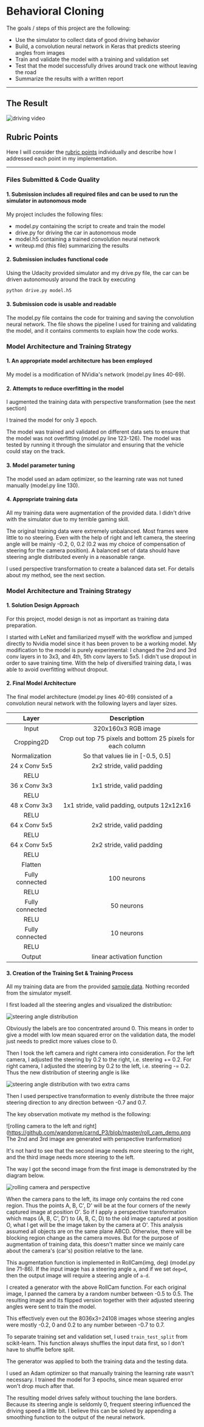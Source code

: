 # **Behavioral Cloning**

The goals / steps of this project are the following:
* Use the simulator to collect data of good driving behavior
* Build, a convolution neural network in Keras that predicts steering angles from images
* Train and validate the model with a training and validation set
* Test that the model successfully drives around track one without leaving the road
* Summarize the results with a written report

---

## The Result

![driving video](https://github.com/wandonye/carnd_P3/blob/master/run1.gif "Track 1")

## Rubric Points

Here I will consider the [rubric points](https://review.udacity.com/#!/rubrics/432/view) individually and describe how I addressed each point in my implementation.  

---
### Files Submitted & Code Quality

#### 1. Submission includes all required files and can be used to run the simulator in autonomous mode

My project includes the following files:
* model.py containing the script to create and train the model
* drive.py for driving the car in autonomous mode
* model.h5 containing a trained convolution neural network
* writeup.md (this file) summarizing the results

#### 2. Submission includes functional code
Using the Udacity provided simulator and my drive.py file, the car can be driven autonomously around the track by executing
```sh
python drive.py model.h5
```

#### 3. Submission code is usable and readable

The model.py file contains the code for training and saving the convolution neural network. The file shows the pipeline I used for training and validating the model, and it contains comments to explain how the code works.

### Model Architecture and Training Strategy

#### 1. An appropriate model architecture has been employed

My model is a modification of NVidia's network (model.py lines 40-69).


#### 2. Attempts to reduce overfitting in the model
I augmented the training data with perspective transformation (see the next section)

I trained the model for only 3 epoch.

The model was trained and validated on different data sets to ensure that the model was not overfitting (model.py line  123-126). The model was tested by running it through the simulator and ensuring that the vehicle could stay on the track.

#### 3. Model parameter tuning

The model used an adam optimizer, so the learning rate was not tuned manually (model.py line 130).

#### 4. Appropriate training data
All my training data were augmentation of the provided data. I didn't drive with the simulator due to my terrible gaming skill.

The original training data were extremely unbalanced. Most frames were little to no steering. Even with the help of right and left camera, the steering angle will be mainly -0.2, 0, 0.2 (0.2 was my choice of compensation of steering for the camera position). A balanced set of data should have steering angle distributed evenly in a reasonable range.

I used perspective transformation to create a balanced data set. For details about my method, see the next section.

### Model Architecture and Training Strategy

#### 1. Solution Design Approach

For this project, model design is not as important as training data preparation.

I started with LeNet and familiarized myself with the workflow and jumped directly to Nvidia model since it has been proven to be a working model. My modification to the model is purely experimental: I changed the 2nd and 3rd conv layers in to 3x3, and 4th, 5th conv layers to 5x5. I didn't use dropout in order to save training time. With the help of diversified training data, I was able to avoid overfitting without dropout.

#### 2. Final Model Architecture

The final model architecture (model.py lines 40-69) consisted of a convolution neural network with the following layers and layer sizes.

| Layer         		|     Description	        					|
|:------------------------:|:---------------------------------------------:|
| Input         		| 320x160x3 RGB image   							|
| Cropping2D        | Crop out top 75 pixels and bottom 25 pixels for each column 	|
| Normalization        | So that values lie in [-0.5, 0.5]|
| 24 x Conv 5x5     	| 2x2 stride, valid padding|
| RELU					|												|
| 36 x Conv 3x3     	| 1x1 stride, valid padding|
| RELU					|												|
| 48 x Conv 3x3     	| 1x1 stride, valid padding, outputs 12x12x16 	|
| RELU					|												|
| 64 x Conv 5x5     	| 2x2 stride, valid padding|
| RELU					|												|
| 64 x Conv 5x5     	| 2x2 stride, valid padding|
| RELU					|												|
| Flatten		|  |
| Fully connected		| 100 neurons		|
| RELU					|												|
| Fully connected		| 50 neurons					|
| RELU					|												|
| Fully connected		| 10 neurons					|
|	RELU			|												|
|	Output			| linear activation function |

#### 3. Creation of the Training Set & Training Process

All my training data are from the provided [sample data](https://d17h27t6h515a5.cloudfront.net/topher/2016/December/584f6edd_data/data.zip). Nothing recorded from the simulator myself.

I first loaded all the steering angles and visualized the distribution:

![steering angle distribution](https://github.com/wandonye/carnd_P3/blob/master/steering_distribution.png)

Obviously the labels are too concentrated around 0. This means in order to give a model with low mean squared error on the validation data, the model just needs to predict more values close to 0.

Then I took the left camera and right camera into consideration. For the left camera, I adjusted the steering by 0.2 to the right, i.e. steering += 0.2. For right camera, I adjusted the steering by 0.2 to the left, i.e. steering -= 0.2. Thus the new distribution of steering angle is like

![steering angle distribution with two extra cams](https://github.com/wandonye/carnd_P3/blob/master/steering_distr_3cam.png)

Then I used perspective transformation to evenly distribute the three major steering direction to any direction between -0.7 and 0.7.

The key observation motivate my method is the following:

![rolling camera to the left and right](https://github.com/wandonye/carnd_P3/blob/master/roll_cam_demo.png The 2nd and 3rd image are generated with perspective tranformation)

It's not hard to see that the second image needs more steering to the right, and the third image needs more steering to the left.

The way I got the second image from the first image is demonstrated by the diagram below.

![rolling camera and perspective](https://github.com/wandonye/carnd_P3/blob/master/roll_cam_perspective.png)


When the camera pans to the left, its image only contains the red cone region. Thus the points A, B, C', D' will be at the four corners of the newly captured image at position O'. So if I apply a perspective transformation which maps (A, B, C', D') to (A, B, C, D) to the old image captured at position O, what I get will be the image taken by the camera at O'. This analysis assumed all objects are on the same plane ABCD. Otherwise, there will be blocking region change as the camera moves. But for the purpose of augmentation of training data, this doesn't matter since we mainly care about the camera's (car's) position relative to the lane.

This augmentation function is implemented in RollCam(img, deg) (model.py line 71-86). If the input image has a steering angle `a`, and if we set `deg=d`, then the output image will require a steering angle of `a-d`.

I created a generator with the above RollCam function. For each original image, I panned the camera by a random number between -0.5 to 0.5. The resulting image and its flipped version together with their adjusted steering angles were sent to train the model.

This effectively even out the 8036x3=24108 images whose steering angles were mostly -0.2, 0 and 0.2 to any number between -0.7 to 0.7.

To separate training set and validation set, I used `train_test_split` from scikit-learn. This function always shuffles the input data first, so I don't have to shuffle before split.

The generator was applied to both the training data and the testing data.

I used an Adam optimizer so that manually training the learning rate wasn't necessary. I trained the model for 3 epochs, since mean squared error won't drop much after that.

The resulting model drives safely without touching the lane borders. Because its steering angle is seldomly 0, frequent steering influenced the driving speed a little bit. I believe this can be solved by appending a smoothing function to the output of the neural network.
